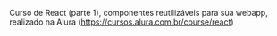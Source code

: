 Curso de React (parte 1), componentes reutilizáveis para sua webapp, realizado na Alura (https://cursos.alura.com.br/course/react)
